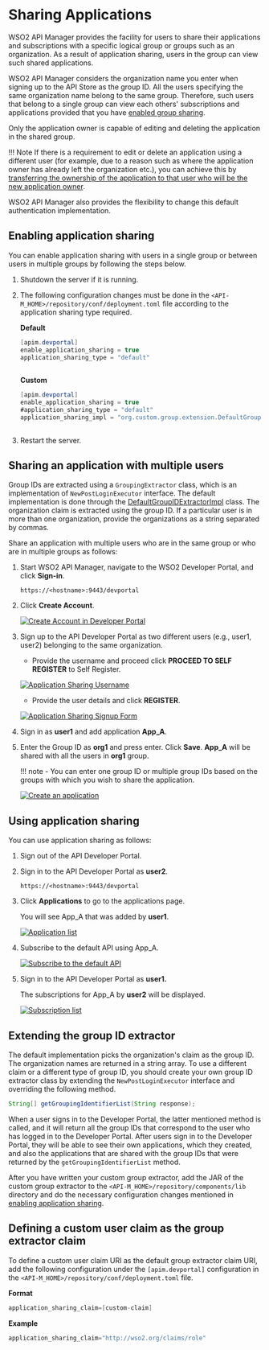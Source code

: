 # Sharing Applications

WSO2 API Manager provides the facility for users to share their applications and subscriptions with a specific logical group or groups such as an organization. As a result of application sharing, users in the group can view such shared applications.

WSO2 API Manager considers the organization name you enter when signing up to the API Store as the group ID. All the users specifying the same organization name belong to the same group. Therefore, such users that belong to a single group can view each others' subscriptions and applications provided that you have [enabled group sharing](#enabling-application-sharing).

Only the application owner is capable of editing and deleting the application in the shared group.

!!! Note
    If there is a requirement to edit or delete an application using a different user (for example, due to a reason such as where the application owner has already left the organization etc.), you can achieve this by [transferring the ownership of the application to that user who will be the new application owner]({{base_path}}/consume/manage-application/advanced-topics/changing-the-owner-of-an-application/).

WSO2 API Manager also provides the flexibility to change this default authentication implementation.

## Enabling application sharing

You can enable application sharing with users in a single group or between users in multiple groups by following the steps below.

1.  Shutdown the server if it is running.

2.  The following configuration changes must be done in the `<API-M_HOME>/repository/conf/deployment.toml` file according to the application sharing type required.

    **Default**

    ``` java
    [apim.devportal]
    enable_application_sharing = true
    application_sharing_type = "default"
            
    ```

    **Custom**

    ``` java
    [apim.devportal]
    enable_application_sharing = true
    #application_sharing_type = "default"
    application_sharing_impl = "org.custom.group.extension.DefaultGroupIDExtractorImpl"
            
    ```

3.  Restart the server.

## Sharing an application with multiple users

Group IDs are extracted using a `GroupingExtractor` class, which is an implementation of `NewPostLoginExecutor` interface. The default implementation is done through the [DefaultGroupIDExtractorImpl](https://github.com/wso2/carbon-apimgt/blob/master/components/apimgt/org.wso2.carbon.apimgt.impl/src/main/java/org/wso2/carbon/apimgt/impl/DefaultGroupIDExtractorImpl.java) class. The organization claim is extracted using the group ID. If a particular user is in more than one organization, provide the organizations as a string separated by commas.

Share an application with multiple users who are in the same group or who are in multiple groups as follows:

1.  Start WSO2 API Manager, navigate to the WSO2 Developer Portal, and click **Sign-in**.

     `https://<hostname>:9443/devportal`

2. Click **Create Account**.
      
     [![Create Account in Developer Portal]({{base_path}}/assets/img/learn/application-sharing-signup.png)]({{base_path}}/assets/img/learn/application-sharing-signup.png)

3.  Sign up to the API Developer Portal as two different users (e.g., user1, user2) belonging to the same organization.
    - Provide the username and proceed click **PROCEED TO SELF REGISTER** to Self Register.
    
    [![Application Sharing Username]({{base_path}}/assets/img/learn/application-sharing-username.png)]({{base_path}}/assets/img/learn/application-sharing-username.png)

    - Provide the user details and click **REGISTER**.
     
    [![Application Sharing Signup Form]({{base_path}}/assets/img/learn/application-sharing-signup-form.png)]({{base_path}}/assets/img/learn/application-sharing-signup-form.png)
        
4.  Sign in as **user1** and add application **App\_A**.

5.  Enter the Group ID as **org1** and press enter. Click **Save**. **App\_A** will be shared with all the users in **org1** group.

    !!! note
        - You can enter one group ID or multiple group IDs based on the groups with which you wish to share the application.

    [![Create an application]({{base_path}}/assets/img/learn/application-sharing.png)]({{base_path}}/assets/img/learn/application-sharing.png)

## Using application sharing

You can use application sharing as follows:

1.  Sign out of the API Developer Portal.

2.  Sign in to the API Developer Portal as **user2**.

     `https://<hostname>:9443/devportal`

3.  Click **Applications** to go to the applications page. 

     You will see App_A that was added by **user1**.
    
     [![Application list]({{base_path}}/assets/img/learn/application-sharing-sharedapp.png)]({{base_path}}/assets/img/learn/application-sharing-sharedapp.png)   
   
4.  Subscribe to the default API using App\_A.
     
     [![Subscribe to the default API]({{base_path}}/assets/img/learn/application-sharing-subscribe.png)]({{base_path}}/assets/img/learn/application-sharing-subscribe.png) 

5.  Sign in to the API Developer Portal as **user1.** 

     The subscriptions for App\_A by **user2** will be displayed.
    
     [![Subscription list]({{base_path}}/assets/img/learn/application-shared-subscriptions.png)]({{base_path}}/assets/img/learn/application-shared-subscriptions.png) 

## Extending the group ID extractor

The default implementation picks the organization's claim as the group ID. The organization names are returned in a string array. To use a different claim or a different type of group ID, you should create your own group ID extractor class by extending the `NewPostLoginExecutor` interface and overriding the following method.

``` java
String[] getGroupingIdentifierList(String response);
```

When a user signs in to the Developer Portal, the latter mentioned method is called, and it will return all the group IDs that correspond to the user who has logged in to the Developer Portal. After users sign in to the Developer Portal, they will be able to see their own applications, which they created, and also the applications that are shared with the group IDs that were returned by the `getGroupingIdentifierList` method.

After you have written your custom group extractor, add the JAR of the custom group extractor to the `<API-M_HOME>/repository/components/lib` directory and do the necessary configuration changes mentioned in [enabling application sharing](#enabling-application-sharing).


## Defining a custom user claim as the group extractor claim

To define a custom user claim URI as the default group extractor claim URI, add the following configuration under the `[apim.devportal]` configuration in the `<API-M_HOME>/repository/conf/deployment.toml` file.

**Format**

``` java
application_sharing_claim=[custom-claim]
```

**Example**
``` java
application_sharing_claim="http://wso2.org/claims/role"
```
